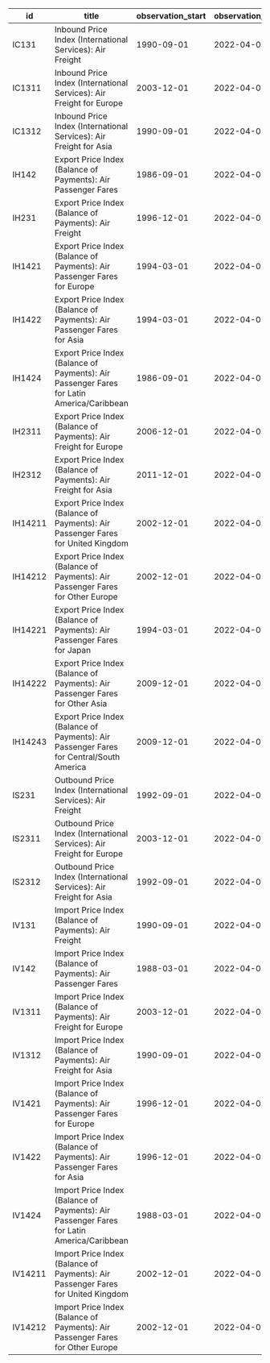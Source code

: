 | id      | title                                                                                     | observation_start   | observation_end   |
|---------|-------------------------------------------------------------------------------------------|---------------------|-------------------|
| IC131   | Inbound Price Index (International Services): Air Freight                                 | 1990-09-01          | 2022-04-01        |
| IC1311  | Inbound Price Index (International Services): Air Freight for Europe                      | 2003-12-01          | 2022-04-01        |
| IC1312  | Inbound Price Index (International Services): Air Freight for Asia                        | 1990-09-01          | 2022-04-01        |
| IH142   | Export Price Index (Balance of Payments): Air Passenger Fares                             | 1986-09-01          | 2022-04-01        |
| IH231   | Export Price Index (Balance of Payments): Air Freight                                     | 1996-12-01          | 2022-04-01        |
| IH1421  | Export Price Index (Balance of Payments): Air Passenger Fares for Europe                  | 1994-03-01          | 2022-04-01        |
| IH1422  | Export Price Index (Balance of Payments): Air Passenger Fares for Asia                    | 1994-03-01          | 2022-04-01        |
| IH1424  | Export Price Index (Balance of Payments): Air Passenger Fares for Latin America/Caribbean | 1986-09-01          | 2022-04-01        |
| IH2311  | Export Price Index (Balance of Payments): Air Freight for Europe                          | 2006-12-01          | 2022-04-01        |
| IH2312  | Export Price Index (Balance of Payments): Air Freight for Asia                            | 2011-12-01          | 2022-04-01        |
| IH14211 | Export Price Index (Balance of Payments): Air Passenger Fares for United Kingdom          | 2002-12-01          | 2022-04-01        |
| IH14212 | Export Price Index (Balance of Payments): Air Passenger Fares for Other Europe            | 2002-12-01          | 2022-04-01        |
| IH14221 | Export Price Index (Balance of Payments): Air Passenger Fares for Japan                   | 1994-03-01          | 2022-04-01        |
| IH14222 | Export Price Index (Balance of Payments): Air Passenger Fares for Other Asia              | 2009-12-01          | 2022-04-01        |
| IH14243 | Export Price Index (Balance of Payments): Air Passenger Fares for Central/South America   | 2009-12-01          | 2022-04-01        |
| IS231   | Outbound Price Index (International Services): Air Freight                                | 1992-09-01          | 2022-04-01        |
| IS2311  | Outbound Price Index (International Services): Air Freight for Europe                     | 2003-12-01          | 2022-04-01        |
| IS2312  | Outbound Price Index (International Services): Air Freight for Asia                       | 1992-09-01          | 2022-04-01        |
| IV131   | Import Price Index (Balance of Payments): Air Freight                                     | 1990-09-01          | 2022-04-01        |
| IV142   | Import Price Index (Balance of Payments): Air Passenger Fares                             | 1988-03-01          | 2022-04-01        |
| IV1311  | Import Price Index (Balance of Payments): Air Freight for Europe                          | 2003-12-01          | 2022-04-01        |
| IV1312  | Import Price Index (Balance of Payments): Air Freight for Asia                            | 1990-09-01          | 2022-04-01        |
| IV1421  | Import Price Index (Balance of Payments): Air Passenger Fares for Europe                  | 1996-12-01          | 2022-04-01        |
| IV1422  | Import Price Index (Balance of Payments): Air Passenger Fares for Asia                    | 1996-12-01          | 2022-04-01        |
| IV1424  | Import Price Index (Balance of Payments): Air Passenger Fares for Latin America/Caribbean | 1988-03-01          | 2022-04-01        |
| IV14211 | Import Price Index (Balance of Payments): Air Passenger Fares for United Kingdom          | 2002-12-01          | 2022-04-01        |
| IV14212 | Import Price Index (Balance of Payments): Air Passenger Fares for Other Europe            | 2002-12-01          | 2022-04-01        |